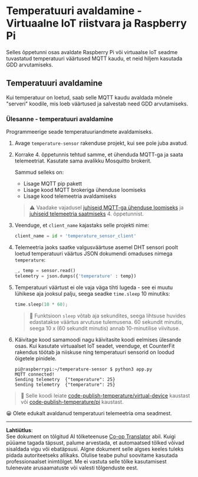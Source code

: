 <!--
CO_OP_TRANSLATOR_METADATA:
{
  "original_hash": "4efc74299e19f5d08f2f3f34451a11ba",
  "translation_date": "2025-10-11T12:34:27+00:00",
  "source_file": "2-farm/lessons/1-predict-plant-growth/single-board-computer-temp-publish.md",
  "language_code": "et"
}
-->
# Temperatuuri avaldamine - Virtuaalne IoT riistvara ja Raspberry Pi

Selles õppetunni osas avaldate Raspberry Pi või virtuaalse IoT seadme tuvastatud temperatuuri väärtused MQTT kaudu, et neid hiljem kasutada GDD arvutamiseks.

## Temperatuuri avaldamine

Kui temperatuur on loetud, saab selle MQTT kaudu avaldada mõnele "serveri" koodile, mis loeb väärtused ja salvestab need GDD arvutamiseks.

### Ülesanne - temperatuuri avaldamine

Programmeerige seade temperatuuriandmete avaldamiseks.

1. Avage `temperature-sensor` rakenduse projekt, kui see pole juba avatud.

1. Korrake 4. õppetunnis tehtud samme, et ühenduda MQTT-ga ja saata telemeetriat. Kasutate sama avalikku Mosquitto brokerit.

    Sammud selleks on:

    - Lisage MQTT pip pakett
    - Lisage kood MQTT brokeriga ühenduse loomiseks
    - Lisage kood telemeetria avaldamiseks

    > ⚠️ Vaadake vajadusel [juhiseid MQTT-ga ühenduse loomiseks](../../../1-getting-started/lessons/4-connect-internet/single-board-computer-mqtt.md) ja [juhiseid telemeetria saatmiseks](../../../1-getting-started/lessons/4-connect-internet/single-board-computer-telemetry.md) 4. õppetunnist.

1. Veenduge, et `client_name` kajastaks selle projekti nime:

    ```python
    client_name = id + 'temperature_sensor_client'
    ```

1. Telemeetria jaoks saatke valgusväärtuse asemel DHT sensori poolt loetud temperatuuri väärtus JSON dokumendi omaduses nimega `temperature`:

    ```python
    _, temp = sensor.read()
    telemetry = json.dumps({'temperature' : temp})
    ```

1. Temperatuuri väärtust ei ole vaja väga tihti lugeda - see ei muutu lühikese aja jooksul palju, seega seadke `time.sleep` 10 minutiks:

    ```cpp
    time.sleep(10 * 60);
    ```

    > 💁 Funktsioon `sleep` võtab aja sekundites, seega lihtsuse huvides edastatakse väärtus arvutuse tulemusena. 60 sekundit minutis, seega 10 x (60 sekundit minutis) annab 10-minutilise viivituse.

1. Käivitage kood samamoodi nagu käivitasite koodi eelmises ülesande osas. Kui kasutate virtuaalset IoT seadet, veenduge, et CounterFit rakendus töötab ja niiskuse ning temperatuuri sensorid on loodud õigetele pinidele.

    ```output
    pi@raspberrypi:~/temperature-sensor $ python3 app.py
    MQTT connected!
    Sending telemetry  {"temperature": 25}
    Sending telemetry  {"temperature": 25}
    ```

> 💁 Selle koodi leiate [code-publish-temperature/virtual-device](../../../../../2-farm/lessons/1-predict-plant-growth/code-publish-temperature/virtual-device) kaustast või [code-publish-temperature/pi](../../../../../2-farm/lessons/1-predict-plant-growth/code-publish-temperature/pi) kaustast.

😀 Olete edukalt avaldanud temperatuuri telemeetria oma seadmest.

---

**Lahtiütlus**:  
See dokument on tõlgitud AI tõlketeenuse [Co-op Translator](https://github.com/Azure/co-op-translator) abil. Kuigi püüame tagada täpsust, palume arvestada, et automaatsed tõlked võivad sisaldada vigu või ebatäpsusi. Algne dokument selle algses keeles tuleks pidada autoriteetseks allikaks. Olulise teabe puhul soovitame kasutada professionaalset inimtõlget. Me ei vastuta selle tõlke kasutamisest tulenevate arusaamatuste või valesti tõlgenduste eest.